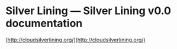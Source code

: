 <!--
id: 932687364
link: http://tumblr.atmos.org/post/932687364/silver-lining-silver-lining-v0-0-documentation
slug: silver-lining-silver-lining-v0-0-documentation
date: Tue Aug 10 2010 10:29:11 GMT-0700 (PDT)
publish: 2010-08-010
tags: 
title: Silver Lining — Silver Lining v0.0 documentation
-->


Silver Lining — Silver Lining v0.0 documentation
================================================

[http://cloudsilverlining.org/](http://cloudsilverlining.org/)

